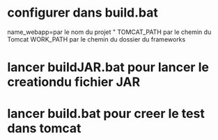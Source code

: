 # configurer dans build.bat
name_webapp=par le nom du projet
"
    TOMCAT_PATH par le chemin du Tomcat 
    WORK_PATH par le chemin du dossier du frameworks
# lancer buildJAR.bat pour lancer le creationdu fichier JAR
# lancer build.bat pour creer le test dans tomcat
